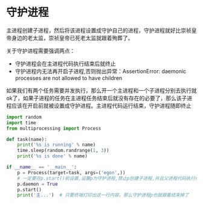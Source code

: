 # 守护进程

主进程创建子进程，然后将该进程设置成守护自己的进程，守护进程就好比崇祯皇帝身边的老太监，崇祯皇帝已死老太监就跟着殉葬了。

关于守护进程需要强调两点：

* 守护进程会在主进程代码执行结束后就终止
* 守护进程内无法再开启子进程,否则抛出异常：AssertionError: daemonic processes are not allowed to have children

如果我们有两个任务需要并发执行，那么开一个主进程和一个子进程分别去执行就ok了，如果子进程的任务在主进程任务结束后就没有存在的必要了，那么该子进程应该在开启前就被设置成守护进程。主进程代码运行结束，守护进程随即终止

```python
import random
import time
from multiprocessing import Process

def task(name):
    print('%s is running' % name)
    time.sleep(random.randrange(1, 3))
    print('%s is done' % name)

if __name__ == '__main__':
    p = Process(target=task, args=('egon',))
    # 一定要在p.start()前设置,设置p为守护进程,禁止p创建子进程,并且父进程代码执行结束,p即终止运行
    p.daemon = True
    p.start()
    print('主...')  # 只要终端打印出这一行内容，那么守护进程p也就跟着结束掉了
```

